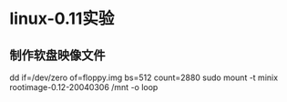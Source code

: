 # linux-0.11实验

## 制作软盘映像文件
dd if=/dev/zero of=floppy.img bs=512 count=2880
sudo mount -t minix rootimage-0.12-20040306 /mnt -o loop
